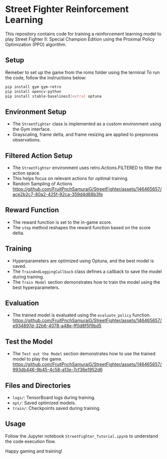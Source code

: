 # Street Fighter Reinforcement Learning

This repository contains code for training a reinforcement learning model to play Street Fighter II: Special Champion Edition 
using the Proximal Policy Optimization (PPO) algorithm.

## Setup
Remeber to set up the game from the roms folder using the terminal
To run the code, follow the instructions below:
```bash
pip install gym gym-retro
pip install opencv-python
pip install stable-baselines3[extra] optuna
```

## Environment Setup
- The `StreetFighter` class is implemented as a custom environment using the Gym interface.
- Grayscaling, frame delta, and frame resizing are applied to preprocess observations.


## Filtered Action Setup
- The `StreetFighter` environment uses retro.Actions.FILTERED to filter the action space.
- This helps focus on relevant actions for optimal training.
- Random Sampling of Actions
https://github.com/FruitPnchSamuraiG/StreetFighter/assets/146465657/ace2b2c7-80a2-425f-92ca-359d4d68b3fe

## Reward Function
- The reward function is set to the in-game score.
- The `step` method reshapes the reward function based on the score delta.

## Training
- Hyperparameters are optimized using Optuna, and the best model is saved.
- The `TrainAndLoggingCallback` class defines a callback to save the model during training.
- The `Train Model` section demonstrates how to train the model using the best hyperparameters.

## Evaluation
- The trained model is evaluated using the `evaluate_policy` function.
https://github.com/FruitPnchSamuraiG/StreetFighter/assets/146465657/e934897d-32b6-4078-a48e-ff0d8f5f9bd5

## Test the Model
- The `Test out the Model` section demonstrates how to use the trained model to play the game.
  https://github.com/FruitPnchSamuraiG/StreetFighter/assets/146465657/993db446-9b45-4c58-a13e-7cf36e1952d6

## Files and Directories
- `logs/`: TensorBoard logs during training.
- `opt/`: Saved optimized models.
- `train/`: Checkpoints saved during training.

## Usage
Follow the Jupyter notebook `StreetFighter_Tutorial.ipynb` to understand the code execution flow.


Happy gaming and training!
